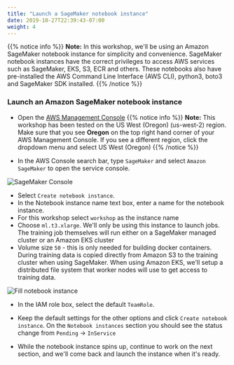 ```yaml
---
title: "Launch a SageMaker notebook instance"
date: 2019-10-27T22:39:43-07:00
weight: 4
---
```


{{% notice info %}}
**Note:** In this workshop, we'll be using an Amazon SageMaker notebook instance for simplicity and convenience.  SageMaker notebook instances have the correct privileges to access AWS services such as SageMaker, EKS, S3, ECR and others.  These notebooks also have pre-installed the AWS Command Line Interface (AWS CLI), python3, boto3 and SageMaker SDK installed. 
{{% /notice %}}

### Launch an Amazon SageMaker notebook instance

* Open the [AWS Management Console](https://console.aws.amazon.com/console/home)
{{% notice info %}}
**Note:** This workshop has been tested on the US West (Oregon) (us-west-2) region. Make sure that you see **Oregon** on the top right hand corner of your AWS Management Console. If you see a different region, click the dropdown menu and select US West (Oregon)
{{% /notice %}}

* In the AWS Console search bar, type `SageMaker` and select `Amazon SageMaker` to open the service console.

![SageMaker Console](/images/setup/setup_aws_console.png)

* Select `Create notebook instance`.
* In the Notebook instance name text box, enter a name for the notebook instance.
 * For this workshop select `workshop` as the instance name
 * Choose `ml.t3.xlarge`. We'll only be using this instance to launch jobs. The training job themselves will run either on a SageMaker managed cluster or an Amazon EKS cluster
 * Volume size `50` - this is only needed for building docker containers. During training data is copied directly from Amazon S3 to the training cluster when using SageMaker. When using Amazon EKS, we'll setup a distributed file system that worker nodes will use to get access to training data.

![Fill notebook instance](/images/setup/setup_fill_notebook.png)

* In the IAM role box, select the default `TeamRole`. 

* Keep the default settings for the other options and click `Create notebook instance`. On the `Notebook instances` section you should see the status change from `Pending` -> `InService`
* While the notebook instance spins up, continue to work on the next section, and we'll come back and launch the instance when it's ready.
